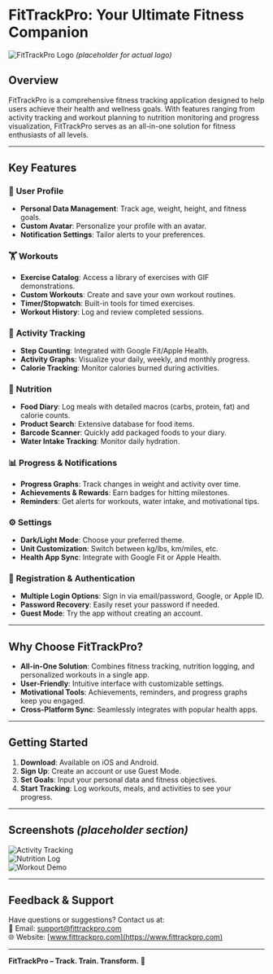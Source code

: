 # FitTrackPro: Your Ultimate Fitness Companion

![FitTrackPro Logo](https://via.placeholder.com/150) *(placeholder for actual logo)*

## Overview
FitTrackPro is a comprehensive fitness tracking application designed to help users achieve their health and wellness goals. With features ranging from activity tracking and workout planning to nutrition monitoring and progress visualization, FitTrackPro serves as an all-in-one solution for fitness enthusiasts of all levels.

---

## Key Features

### 📱 **User Profile**
- **Personal Data Management**: Track age, weight, height, and fitness goals.
- **Custom Avatar**: Personalize your profile with an avatar.
- **Notification Settings**: Tailor alerts to your preferences.

### 🏋️ **Workouts**
- **Exercise Catalog**: Access a library of exercises with GIF demonstrations.
- **Custom Workouts**: Create and save your own workout routines.
- **Timer/Stopwatch**: Built-in tools for timed exercises.
- **Workout History**: Log and review completed sessions.

### 🚶 **Activity Tracking**
- **Step Counting**: Integrated with Google Fit/Apple Health.
- **Activity Graphs**: Visualize your daily, weekly, and monthly progress.
- **Calorie Tracking**: Monitor calories burned during activities.

### 🥗 **Nutrition**
- **Food Diary**: Log meals with detailed macros (carbs, protein, fat) and calorie counts.
- **Product Search**: Extensive database for food items.
- **Barcode Scanner**: Quickly add packaged foods to your diary.
- **Water Intake Tracking**: Monitor daily hydration.

### 📊 **Progress & Notifications**
- **Progress Graphs**: Track changes in weight and activity over time.
- **Achievements & Rewards**: Earn badges for hitting milestones.
- **Reminders**: Get alerts for workouts, water intake, and motivational tips.

### ⚙️ **Settings**
- **Dark/Light Mode**: Choose your preferred theme.
- **Unit Customization**: Switch between kg/lbs, km/miles, etc.
- **Health App Sync**: Integrate with Google Fit or Apple Health.

### 🔐 **Registration & Authentication**
- **Multiple Login Options**: Sign in via email/password, Google, or Apple ID.
- **Password Recovery**: Easily reset your password if needed.
- **Guest Mode**: Try the app without creating an account.

---

## Why Choose FitTrackPro?
- **All-in-One Solution**: Combines fitness tracking, nutrition logging, and personalized workouts in a single app.
- **User-Friendly**: Intuitive interface with customizable settings.
- **Motivational Tools**: Achievements, reminders, and progress graphs keep you engaged.
- **Cross-Platform Sync**: Seamlessly integrates with popular health apps.

---

## Getting Started
1. **Download**: Available on iOS and Android.
2. **Sign Up**: Create an account or use Guest Mode.
3. **Set Goals**: Input your personal data and fitness objectives.
4. **Start Tracking**: Log workouts, meals, and activities to see your progress.

---

## Screenshots *(placeholder section)*
![Activity Tracking](https://via.placeholder.com/300)  
![Nutrition Log](https://via.placeholder.com/300)  
![Workout Demo](https://via.placeholder.com/300)  

---

## Feedback & Support
Have questions or suggestions? Contact us at:  
📧 Email: support@fittrackpro.com  
🌐 Website: [www.fittrackpro.com](https://www.fittrackpro.com)  

---

**FitTrackPro – Track. Train. Transform.** 🚀
